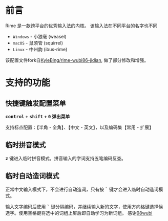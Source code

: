 # 前言

Rime 是一款跨平台的优秀输入法的内核。
该输入法在不同平台的名字也不同

- `Windows` - 小狼毫 (weasel)
- `macOS` - 鼠须管 (squirrel)
- `Linux` - 中州韵 (ibus-rime)

该配置文件fork自[KyleBing/rime-wubi86-jidian](https://github.com/KyleBing/rime-wubi86-jidian), 做了部分修改和增强。

# 支持的功能

## 快捷键触发配置菜单

**<kbd>control</kbd> + <kbd>shift</kbd>  + <kbd>0</kbd> 弹出菜单**

支持标点配置：【半角 - 全角】、【中文 - 英文】，以及编码集【常用 - 扩展】

## 临时拼音模式
**<kbd>z</kbd>** 键进入临时拼音模式，拼音输入的字词支持五笔编码反查。

## 临时自动造词模式

正常中文输入模式下，不会进行自动造词，只有按 **<kbd>`</kbd>** 键才会进入临时自动造词模式。

输入文字编码后使用 **<kbd>`</kbd>** 键分隔编码，并继续输入新的文字，使用方向格键选择候选字。使用空格键将选中的词组上屏后即自动学习为新词组。
感谢[98wubi](https://github.com/yanhuacuo/98wubi)
